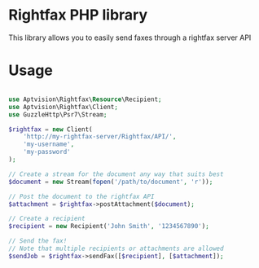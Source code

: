 # Rightfax PHP library
This library allows you to easily send faxes through a rightfax server API

# Usage

```php

use Aptvision\Rightfax\Resource\Recipient;
use Aptvision\Rightfax\Client;
use GuzzleHttp\Psr7\Stream;

$rightfax = new Client(
    'http://my-rightfax-server/Rightfax/API/',
    'my-username',
    'my-password'
);

// Create a stream for the document any way that suits best
$document = new Stream(fopen('/path/to/document', 'r'));

// Post the document to the rightfax API
$attachment = $rightfax->postAttachment($document);

// Create a recipient
$recipient = new Recipient('John Smith', '1234567890');

// Send the fax!
// Note that multiple recipients or attachments are allowed
$sendJob = $rightfax->sendFax([$recipient], [$attachment]);
```
